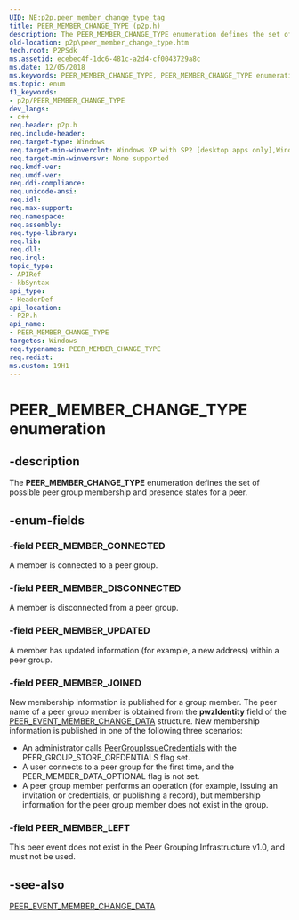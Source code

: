 ```yaml
---
UID: NE:p2p.peer_member_change_type_tag
title: PEER_MEMBER_CHANGE_TYPE (p2p.h)
description: The PEER_MEMBER_CHANGE_TYPE enumeration defines the set of possible peer group membership and presence states for a peer.
old-location: p2p\peer_member_change_type.htm
tech.root: P2PSdk
ms.assetid: ecebec4f-1dc6-481c-a2d4-cf0043729a8c
ms.date: 12/05/2018
ms.keywords: PEER_MEMBER_CHANGE_TYPE, PEER_MEMBER_CHANGE_TYPE enumeration [Peer Networking], PEER_MEMBER_CONNECTED, PEER_MEMBER_DISCONNECTED, PEER_MEMBER_JOINED, PEER_MEMBER_LEFT, PEER_MEMBER_UPDATED, p2p.peer_member_change_type, p2p/PEER_MEMBER_CHANGE_TYPE, p2p/PEER_MEMBER_CONNECTED, p2p/PEER_MEMBER_DISCONNECTED, p2p/PEER_MEMBER_JOINED, p2p/PEER_MEMBER_LEFT, p2p/PEER_MEMBER_UPDATED
ms.topic: enum
f1_keywords:
- p2p/PEER_MEMBER_CHANGE_TYPE
dev_langs:
- c++
req.header: p2p.h
req.include-header: 
req.target-type: Windows
req.target-min-winverclnt: Windows XP with SP2 [desktop apps only],Windows XP with SP1with the Advanced Networking Pack forWindows XP
req.target-min-winversvr: None supported
req.kmdf-ver: 
req.umdf-ver: 
req.ddi-compliance: 
req.unicode-ansi: 
req.idl: 
req.max-support: 
req.namespace: 
req.assembly: 
req.type-library: 
req.lib: 
req.dll: 
req.irql: 
topic_type:
- APIRef
- kbSyntax
api_type:
- HeaderDef
api_location:
- P2P.h
api_name:
- PEER_MEMBER_CHANGE_TYPE
targetos: Windows
req.typenames: PEER_MEMBER_CHANGE_TYPE
req.redist: 
ms.custom: 19H1
---
```


# PEER_MEMBER_CHANGE_TYPE enumeration


## -description


The <b>PEER_MEMBER_CHANGE_TYPE</b> enumeration defines the set of possible peer group membership and presence states for a peer.


## -enum-fields




### -field PEER_MEMBER_CONNECTED

A member is connected to a peer group.


### -field PEER_MEMBER_DISCONNECTED

A member is disconnected from a peer group.


### -field PEER_MEMBER_UPDATED

A member has updated information (for example, a new address) within a peer group.


### -field PEER_MEMBER_JOINED

New membership information is published for a group member. The peer name of a peer group member is obtained from the <b>pwzIdentity</b> field of the <a href="https://docs.microsoft.com/windows/desktop/api/p2p/ns-p2p-peer_event_member_change_data">PEER_EVENT_MEMBER_CHANGE_DATA</a>  structure. New membership information is published in one of the following three scenarios: 

<ul>
<li>An administrator calls <a href="https://docs.microsoft.com/windows/desktop/api/p2p/nf-p2p-peergroupissuecredentials">PeerGroupIssueCredentials</a> with the PEER_GROUP_STORE_CREDENTIALS flag set.</li>
<li>A user connects to a peer group for the first time, and the PEER_MEMBER_DATA_OPTIONAL flag is not set.</li>
<li>A peer group member performs an operation (for example, issuing an invitation or credentials, or publishing a record), but membership information for the peer group member does not exist in the group.</li>
</ul>

### -field PEER_MEMBER_LEFT

This peer event does not exist in the Peer Grouping Infrastructure v1.0, and must not be used.


## -see-also




<a href="https://docs.microsoft.com/windows/desktop/api/p2p/ns-p2p-peer_event_member_change_data">PEER_EVENT_MEMBER_CHANGE_DATA</a>
 

 

